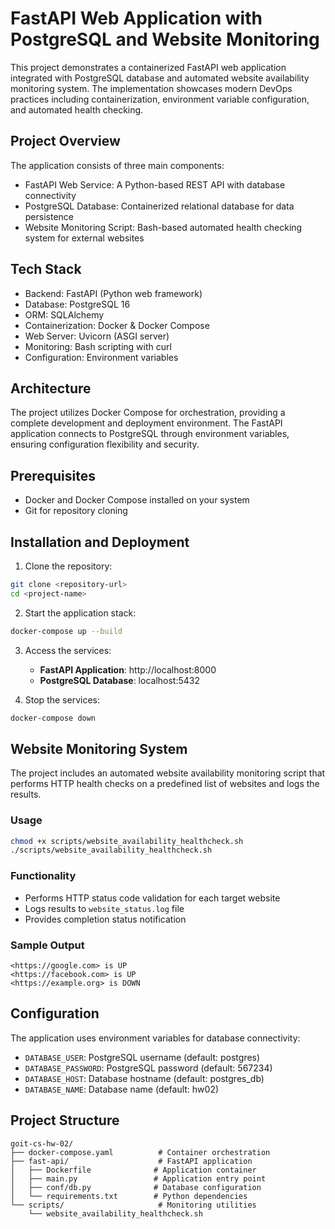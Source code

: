 # FastAPI Web Application with PostgreSQL and Website Monitoring

This project demonstrates a containerized FastAPI web application integrated with PostgreSQL database and automated website availability monitoring system. The implementation showcases modern DevOps practices including containerization, environment variable configuration, and automated health checking.

## Project Overview

The application consists of three main components:
- FastAPI Web Service: A Python-based REST API with database connectivity
- PostgreSQL Database: Containerized relational database for data persistence
- Website Monitoring Script: Bash-based automated health checking system for external websites

## Tech Stack

- Backend: FastAPI (Python web framework)
- Database: PostgreSQL 16
- ORM: SQLAlchemy
- Containerization: Docker & Docker Compose
- Web Server: Uvicorn (ASGI server)
- Monitoring: Bash scripting with curl
- Configuration: Environment variables

## Architecture

The project utilizes Docker Compose for orchestration, providing a complete development and deployment environment. The FastAPI application connects to PostgreSQL through environment variables, ensuring configuration flexibility and security.

## Prerequisites

- Docker and Docker Compose installed on your system
- Git for repository cloning

## Installation and Deployment

1. Clone the repository:
```bash
git clone <repository-url>
cd <project-name>
```

2. Start the application stack:
```bash
docker-compose up --build
```

3. Access the services:
   - **FastAPI Application**: http://localhost:8000
   - **PostgreSQL Database**: localhost:5432

4. Stop the services:
```bash
docker-compose down
```

## Website Monitoring System

The project includes an automated website availability monitoring script that performs HTTP health checks on a predefined list of websites and logs the results.

### Usage

```bash
chmod +x scripts/website_availability_healthcheck.sh
./scripts/website_availability_healthcheck.sh
```

### Functionality

- Performs HTTP status code validation for each target website
- Logs results to `website_status.log` file
- Provides completion status notification

### Sample Output

```
<https://google.com> is UP
<https://facebook.com> is UP
<https://example.org> is DOWN
```

## Configuration

The application uses environment variables for database connectivity:

- `DATABASE_USER`: PostgreSQL username (default: postgres)
- `DATABASE_PASSWORD`: PostgreSQL password (default: 567234)
- `DATABASE_HOST`: Database hostname (default: postgres_db)
- `DATABASE_NAME`: Database name (default: hw02)

## Project Structure

```
goit-cs-hw-02/
├── docker-compose.yaml          # Container orchestration
├── fast-api/                    # FastAPI application
│   ├── Dockerfile              # Application container
│   ├── main.py                 # Application entry point
│   ├── conf/db.py              # Database configuration
│   └── requirements.txt        # Python dependencies
└── scripts/                     # Monitoring utilities
    └── website_availability_healthcheck.sh
```